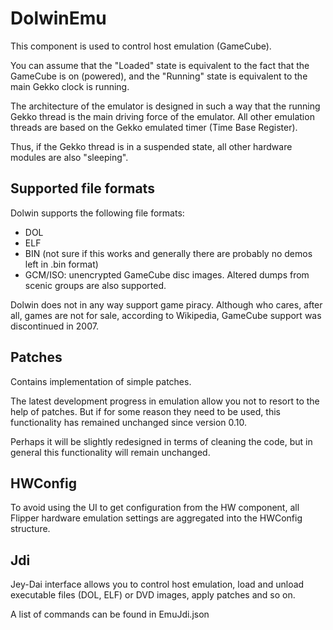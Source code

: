 # DolwinEmu

This component is used to control host emulation (GameCube).

You can assume that the "Loaded" state is equivalent to the fact that the GameCube is on (powered), 
and the "Running" state is equivalent to the main Gekko clock is running.

The architecture of the emulator is designed in such a way that the running Gekko thread is the main driving force of the emulator.
All other emulation threads are based on the Gekko emulated timer (Time Base Register).

Thus, if the Gekko thread is in a suspended state, all other hardware modules are also "sleeping".

## Supported file formats

Dolwin supports the following file formats:
- DOL
- ELF
- BIN (not sure if this works and generally there are probably no demos left in .bin format)
- GCM/ISO: unencrypted GameCube disc images. Altered dumps from scenic groups are also supported.

Dolwin does not in any way support game piracy. Although who cares, after all, games are not for sale, according to Wikipedia, GameCube support was discontinued in 2007.

## Patches

Contains implementation of simple patches.

The latest development progress in emulation allow you not to resort to the help of patches.
But if for some reason they need to be used, this functionality has remained unchanged since version 0.10.

Perhaps it will be slightly redesigned in terms of cleaning the code, but in general this functionality will remain unchanged.

## HWConfig

To avoid using the UI to get configuration from the HW component, all Flipper hardware emulation settings are aggregated
into the HWConfig structure.

## Jdi

Jey-Dai interface allows you to control host emulation, load and unload executable files (DOL, ELF) or DVD images, apply patches and so on.

A list of commands can be found in EmuJdi.json
